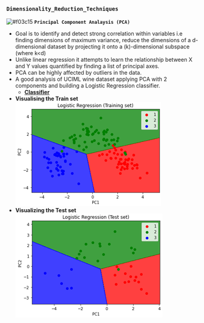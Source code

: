 ### `Dimensionality_Reduction_Techniques`

![#f03c15](https://via.placeholder.com/15/f03c15/000000?text=+) **`Principal Component Analaysis (PCA)`**

- Goal is to identify and detect strong correlation within variables i.e finding dimensions of maximum variance, reduce the dimensions of a d-dimensional dataset by projecting it onto a (k)-dimensional subspace (where k<d)
- Unlike linear regression it attempts to learn the relationship between X and Y values quantified by finding a list of principal axes.
- PCA can be highly affected by outliers in the data.
- A good analysis of UCIML wine dataset applying PCA with 2 components and building a Logistic Regression classifier.
  - [**Classifier**](https://github.com/kuta-ndze/Dimensionality_Reduction_Techniques/blob/main/PCA/PCA.py)
- **Visualising the Train set**
  ![**TrainedVisuals**](https://github.com/kuta-ndze/Dimensionality_Reduction_Techniques/blob/main/PCA/trainvisuals.png)
- **Visualizing the Test set**
  ![**TestVisuals**](https://github.com/kuta-ndze/Dimensionality_Reduction_Techniques/blob/main/PCA/testvisuals.png)
